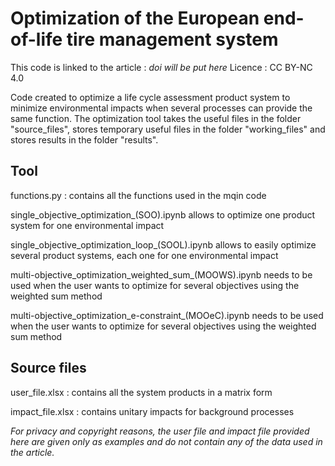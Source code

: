 # Optimization of the European end-of-life tire management system

This code is linked to the article : *doi will be put here*
Licence : CC BY-NC 4.0

Code created to optimize a life cycle assessment product system to minimize environmental impacts when several processes can provide the same function. 
The optimization tool takes the useful files in the folder "source_files", stores temporary useful files in the folder "working_files" and stores results in the folder "results".

## Tool

functions.py : contains all the functions used in the mqin code

single_objective_optimization_(SOO).ipynb allows to optimize one product system for one environmental impact

single_objective_optimization_loop_(SOOL).ipynb allows to easily optimize several product systems, each one for one environmental impact

multi-objective_optimization_weighted_sum_(MOOWS).ipynb needs to be used when the user wants to optimize for several objectives using the weighted sum method

multi-objective_optimization_e-constraint_(MOOeC).ipynb needs to be used when the user wants to optimize for several objectives using the weighted sum method

## Source files

user_file.xlsx : contains all the system products in a matrix form

impact_file.xlsx : contains unitary impacts for background processes 

*For privacy and copyright reasons, the user file and impact file provided here are given only as examples and do not contain any of the data used in the article.*


